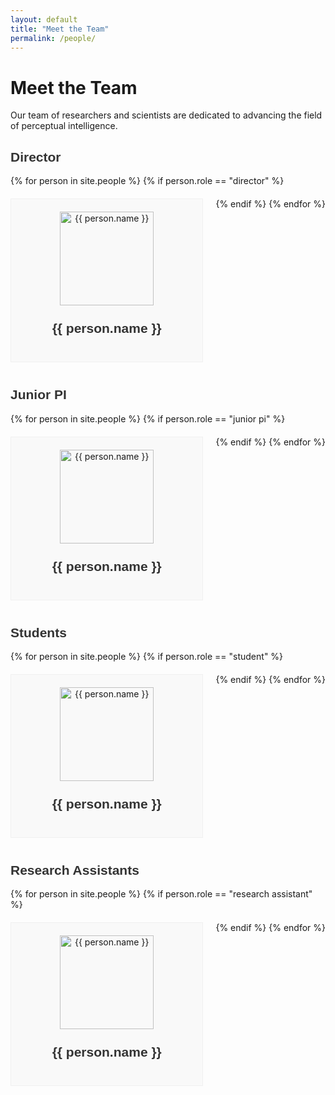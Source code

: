 ```yaml
---
layout: default
title: "Meet the Team"
permalink: /people/
---
```


# Meet the Team

Our team of researchers and scientists are dedicated to advancing the field of perceptual intelligence.

## Director
<div class="team-section">
{% for person in site.people %}
    {% if person.role == "director" %}
    <div class="team-member">
        <img src="{{ person.image }}" alt="{{ person.name }}" class="team-image"/>
        <h3>{{ person.name }}</h3>
    </div>
    {% endif %}
{% endfor %}
</div>

## Junior PI
<div class="team-section">
{% for person in site.people %}
    {% if person.role == "junior pi" %}
    <div class="team-member">
        <img src="{{ person.image }}" alt="{{ person.name }}" class="team-image"/>
        <h3>{{ person.name }}</h3>
    </div>
    {% endif %}
{% endfor %}
</div>

## Students
<div class="team-section">
{% for person in site.people %}
    {% if person.role == "student" %}
    <div class="team-member">
        <img src="{{ person.image }}" alt="{{ person.name }}" class="team-image"/>
        <h3>{{ person.name }}</h3>
    </div>
    {% endif %}
{% endfor %}
</div>

## Research Assistants
<div class="team-section">
{% for person in site.people %}
    {% if person.role == "research assistant" %}
    <div class="team-member">
        <img src="{{ person.image }}" alt="{{ person.name }}" class="team-image"/>
        <h3>{{ person.name }}</h3>
    </div>
    {% endif %}
{% endfor %}
</div>

<style>
.team-section {
    display: flex;
    flex-wrap: wrap;
    gap: 20px;
    margin-bottom: 40px;
}

.team-member {
    flex: 1 1 30%;
    text-align: center;
    border: 1px solid #f0f0f0;
    padding: 20px;
    background-color: #f9f9f9;
}

.team-image {
    width: 150px;
    height: auto;
    margin-bottom: 15px;
    object-fit: cover;
}

h3 {
    margin-top: 10px;
    font-size: 1.5em;
}

h2, h3 {
    font-family: Arial, sans-serif;
    color: #333;
}

p {
    font-size: 1em;
    margin-bottom: 10px;
}
</style>
